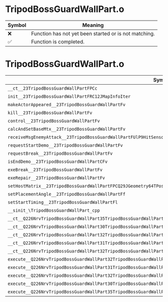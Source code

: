# TripodBossGuardWallPart.o
| Symbol | Meaning 
| ------------- | ------------- 
| :x: | Function has not yet been started or is not matching. 
| :white_check_mark: | Function is completed. 


# TripodBossGuardWallPart.o
| Symbol | Decompiled? |
| ------------- | ------------- |
| `__ct__23TripodBossGuardWallPartFPCc` | :x: |
| `init__23TripodBossGuardWallPartFRC12JMapInfoIter` | :x: |
| `makeActorAppeared__23TripodBossGuardWallPartFv` | :x: |
| `kill__23TripodBossGuardWallPartFv` | :x: |
| `control__23TripodBossGuardWallPartFv` | :x: |
| `calcAndSetBaseMtx__23TripodBossGuardWallPartFv` | :x: |
| `receiveMsgEnemyAttack__23TripodBossGuardWallPartFUlP9HitSensorP9HitSensor` | :x: |
| `requestStartDemo__23TripodBossGuardWallPartFv` | :x: |
| `requestBreak__23TripodBossGuardWallPartFv` | :x: |
| `isEndDemo__23TripodBossGuardWallPartCFv` | :x: |
| `exeBreak__23TripodBossGuardWallPartFv` | :x: |
| `exeRepair__23TripodBossGuardWallPartFv` | :x: |
| `setHostMatrix__23TripodBossGuardWallPartFPCQ29JGeometry64TPosition3<Q29JGeometry38TMatrix34<Q29JGeometry13SMatrix34C<f>>>` | :x: |
| `setPlacementAngle__23TripodBossGuardWallPartFf` | :x: |
| `setStartTiming__23TripodBossGuardWallPartFl` | :x: |
| `__sinit_\TripodBossGuardWallPart_cpp` | :x: |
| `__ct__Q226NrvTripodBossGuardWallPart35TripodBossGuardWallPartNrvNonActiveFv` | :x: |
| `__ct__Q226NrvTripodBossGuardWallPart30TripodBossGuardWallPartNrvDemoFv` | :x: |
| `__ct__Q226NrvTripodBossGuardWallPart32TripodBossGuardWallPartNrvActiveFv` | :x: |
| `__ct__Q226NrvTripodBossGuardWallPart31TripodBossGuardWallPartNrvBreakFv` | :x: |
| `__ct__Q226NrvTripodBossGuardWallPart32TripodBossGuardWallPartNrvRepairFv` | :x: |
| `execute__Q226NrvTripodBossGuardWallPart32TripodBossGuardWallPartNrvRepairCFP5Spine` | :x: |
| `execute__Q226NrvTripodBossGuardWallPart31TripodBossGuardWallPartNrvBreakCFP5Spine` | :x: |
| `execute__Q226NrvTripodBossGuardWallPart32TripodBossGuardWallPartNrvActiveCFP5Spine` | :x: |
| `execute__Q226NrvTripodBossGuardWallPart30TripodBossGuardWallPartNrvDemoCFP5Spine` | :x: |
| `execute__Q226NrvTripodBossGuardWallPart35TripodBossGuardWallPartNrvNonActiveCFP5Spine` | :x: |
